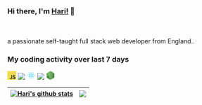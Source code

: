 ### Hi there, I'm [Hari!](https://haribhandari.me) 👋

<br />
<br />
 a passionate self-taught full stack web developer from England..



### My coding activity over last 7 days



<code><img height="20" src="https://raw.githubusercontent.com/github/explore/80688e429a7d4ef2fca1e82350fe8e3517d3494d/topics/javascript/javascript.png"></code>
<code><img height="20" src="https://classes.engineering.wustl.edu/cse231/core/images/2/26/Java.png"></code>
<code><img height="20" src="https://raw.githubusercontent.com/github/explore/80688e429a7d4ef2fca1e82350fe8e3517d3494d/topics/react/react.png"></code>
<code><img height="20" src="http://www.pngmart.com/files/7/Python-PNG-File.png"></code>
<code><img height="20" src="https://raw.githubusercontent.com/github/explore/80688e429a7d4ef2fca1e82350fe8e3517d3494d/topics/nodejs/nodejs.png"></code>    




| <a href="https://github.com/anuraghazra/github-readme-stats"><img align="center" src="https://github-readme-stats.vercel.app/api?username=hari-bhandari&show_icons=true&include_all_commits=true&theme=buefy&hide_border=true" alt="Hari's github stats" /></a> | <a href="https://github.com/anuraghazra/github-readme-stats"><img align="center" src="https://github-readme-stats.vercel.app/api/top-langs/?username=hari-bhandari&layout=compact&theme=buefy&hide_border=true" /></a> |
| ------------- | ------------- |

